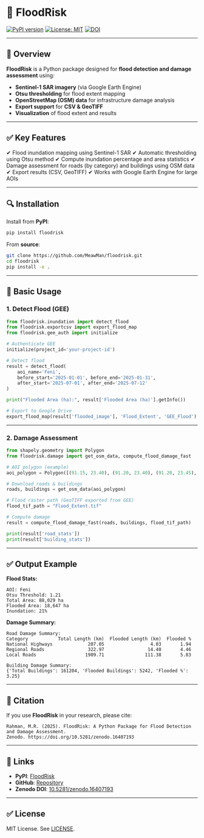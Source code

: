# 🌊 FloodRisk

[![PyPI version](https://badge.fury.io/py/floodrisk.svg)](https://pypi.org/project/floodrisk/)
[![License: MIT](https://img.shields.io/badge/License-MIT-green.svg)](LICENSE)
[![DOI](https://zenodo.org/badge/DOI/10.5281/zenodo.16407193.svg)](https://doi.org/10.5281/zenodo.16407193)

---

## 📌 Overview

**FloodRisk** is a Python package designed for **flood detection and damage assessment** using:

* **Sentinel-1 SAR imagery** (via Google Earth Engine)
* **Otsu thresholding** for flood extent mapping
* **OpenStreetMap (OSM) data** for infrastructure damage analysis
* **Export support** for **CSV & GeoTIFF**
* **Visualization** of flood extent and results

---

## ✅ Key Features

✔ Flood inundation mapping using Sentinel-1 SAR
✔ Automatic thresholding using Otsu method
✔ Compute inundation percentage and area statistics
✔ Damage assessment for roads (by category) and buildings using OSM data
✔ Export results (CSV, GeoTIFF)
✔ Works with Google Earth Engine for large AOIs

---

## 🔍 Installation

Install from **PyPI**:

```bash
pip install floodrisk
```

From **source**:

```bash
git clone https://github.com/MeawMan/floodrisk.git
cd floodrisk
pip install -e .
```

---

## 🚀 Basic Usage

### **1. Detect Flood (GEE)**

```python
from floodrisk.inundation import detect_flood
from floodrisk.exportcsv import export_flood_map
from floodrisk.gee_auth import initialize

# Authenticate GEE
initialize(project_id='your-project-id')

# Detect flood
result = detect_flood(
    aoi_name='Feni',
    before_start='2025-01-01', before_end='2025-01-31',
    after_start='2025-07-01', after_end='2025-07-12'
)

print("Flooded Area (ha):", result['Flooded Area (ha)'].getInfo())

# Export to Google Drive
export_flood_map(result['flooded_image'], 'Flood_Extent', 'GEE_Flood')
```

---

### **2. Damage Assessment**

```python
from shapely.geometry import Polygon
from floodrisk.damage import get_osm_data, compute_flood_damage_fast

# AOI polygon (example)
aoi_polygon = Polygon([(91.15, 23.40), (91.20, 23.40), (91.20, 23.45), (91.15, 23.45)])

# Download roads & buildings
roads, buildings = get_osm_data(aoi_polygon)

# Flood raster path (GeoTIFF exported from GEE)
flood_tif_path = "Flood_Extent.tif"

# Compute damage
result = compute_flood_damage_fast(roads, buildings, flood_tif_path)

print(result['road_stats'])
print(result['building_stats'])
```

---

## ✅ Output Example

**Flood Stats:**

```
AOI: Feni
Otsu Threshold: 1.21
Total Area: 88,029 ha
Flooded Area: 18,647 ha
Inundation: 21%
```

**Damage Summary:**

```
Road Damage Summary:
Category           Total Length (km)  Flooded Length (km)  Flooded %
National Highways             207.05                 4.03       1.94
Regional Roads                322.97                14.40       4.46
Local Roads                  1909.71               111.38       5.83

Building Damage Summary:
{'Total Buildings': 161204, 'Flooded Buildings': 5242, 'Flooded %': 3.25}
```

---

## 📜 Citation

If you use **FloodRisk** in your research, please cite:

```
Rahman, M.R. (2025). FloodRisk: A Python Package for Flood Detection and Damage Assessment.
Zenodo. https://doi.org/10.5281/zenodo.16407193
```

---

## 🔗 Links

* **PyPI**: [FloodRisk](https://pypi.org/project/floodrisk/)
* **GitHub**: [Repository](https://github.com/MeawMan/floodrisk)
* **Zenodo DOI**: [10.5281/zenodo.16407193](https://doi.org/10.5281/zenodo.16407193)

---

## ✅ License

MIT License. See [LICENSE](LICENSE).
